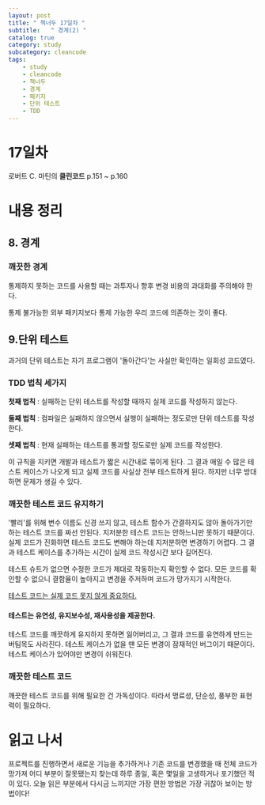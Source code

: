 ```yaml
---
layout: post
title: " 책너두 17일차 "
subtitle:   " 경계(2) "
catalog: true
category: study
subcategory: cleancode
tags:
    - study
    - cleancode
    - 책너두
    - 경계
    - 패키지
    - 단위 테스트
    - TDD
---
```


# 17일차

로버트 C. 마틴의 **클린코드** p.151 ~ p.160

# 내용 정리

## 8. 경계

### 깨끗한 경계

통제하지 못하는 코드를 사용할 때는 과투자나 향후 변경 비용의 과대화를 주의해야 한다.

통제 불가능한 외부 패키지보다 통제 가능한 우리 코드에 의존하는 것이 좋다.

## 9.단위 테스트

과거의 단위 테스트는 자기 프로그램이 '돌아간다'는 사실만 확인하는 일회성 코드였다.

### TDD 법칙 세가지

**첫째 법칙** : 실패하는 단위 테스트를 작성할 때까지 실제 코드를 작성하지 않는다.

**둘째 법칙** : 컴파일은 실패하지 않으면서 실행이 실패하는 정도로만 단위 테스트를 작성한다.

**셋째 법칙** : 현재 실패하는 테스트를 통과할 정도로만 실제 코드를 작성한다.

이 규칙을 지키면 개발과 테스트가 짧은 시간내로 묶이게 된다. 그 결과 매일 수 많은 테스트 케이스가 나오게 되고 실제 코드를 사실상 전부 테스트하게 된다. 하지만 너무 방대하면 문제가 생길 수 있다.

### 깨끗한 테스트 코드 유지하기

'빨리'를 위해 변수 이름도 신경 쓰지 않고, 테스트 함수가 간결하지도 않아 돌아가기만 하는 테스트 코드를 짜선 안된다. 지저분한 테스트 코드는 안하느니만 못하기 때문이다. 실제 코드가 진화하면 테스트 코드도 변해야 하는데 지저분하면 변경하기 어렵다. 그 결과 테스트 케이스를 추가하는 시간이 실제 코드 작성시간 보다 길어진다.

테스트 슈트가 없으면 수정한 코드가 제대로 작동하는지 확인할 수 없다. 모든 코드를 확인할 수 없으니 결함율이 높아지고 변경을 주저하며 코드가 망가지기 시작한다.

<u>테스트 코드는 실제 코드 못지 않게 중요하다.</u>

#### 테스트는 유연성, 유지보수성, 재사용성을 제공한다.

테스트 코드를 깨끗하게 유지하지 못하면 잃어버리고, 그 결과 코드를 유연하게 만드는 버팀목도 사라진다. 테스트 케이스가 없을 땐 모든 변경이 잠재적인 버그이기 때문이다. 테스트 케이스가 있어야만 변경이 쉬워진다.

### 깨끗한 테스트 코드

깨끗한 테스트 코드를 위해 필요한 건 가독성이다. 따라서 명료셩, 단순성, 풍부한 표현력이 필요하다.



# 읽고 나서

프로젝트를 진행하면서 새로운 기능을 추가하거나 기존 코드를 변경했을 때 전체 코드가 망가져 어디 부분이 잘못됐는지 찾는데 하루 종일, 혹은 몇일을 고생하거나 포기했던 적이 있다. 오늘 읽은 부분에서 다시금 느끼지만 가장 편한 방법은 가장 귀찮아 보이는 방법이다!